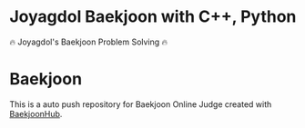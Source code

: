 # Joyagdol Baekjoon with C++, Python
🔥 Joyagdol's Baekjoon Problem Solving 🔥


# Baekjoon
This is a auto push repository for Baekjoon Online Judge created with [BaekjoonHub](https://github.com/BaekjoonHub/BaekjoonHub).
